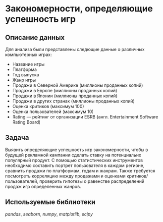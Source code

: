 # Закономерности, определяющие успешность игр

## Описание данных

Для анализа были представлены следющие данные о различных компьютерных играх:
- Название игры
- Платформа
- Год выпуска
- Жанр игры
- Продажи в Северной Америке (миллионы проданных копий)
- Продажи в Европе (миллионы проданных копий)
- Продажи в Японии (миллионы проданных копий)
- Продажи в других странах (миллионы проданных копий)
- Оценка критиков (максимум 100)
- Оценка пользователей (максимум 10)
- Rating — рейтинг от организации ESRB (англ. Entertainment Software Rating Board)

## Задача

Выявить определяющие успешность игр закономерности, чтобы в будущей рекламной кампании сделать ставку на потенциально популярный продукт. С помощью статистических инструментов необходимо составить портрет пользователя в каждом регионе, сравнить продажи по платформам, годам и жанрам. Также требуется посмотреть корреляцию между продажами и оценками критиков/пользователей, проверить гипотезы о равенстве распределений продаж игр определенных жанров.

## Используемые библиотеки

*pandas*, *seaborn*, *numpy*, *matplotlib*, *scipy*